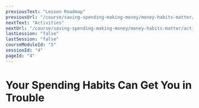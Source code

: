 ```yaml
---
previousText: "Lesson Roadmap"
previousUrl: "/course/saving-spending-making-money/money-habits-matter/roadmap"
nextText: "Activities"
nextUrl: "/course/saving-spending-making-money/money-habits-matter/activities"
lastLession: "false"
lastSession: "false"
courseModuleId: "5"
sessionId: "4"
pageId: "4"
---
```



# Your Spending Habits Can Get You in Trouble
<sparkle-animation-player src="./animation/m2l2.js" composition="85BEB3849B29B243BB5FDF107B98B81A"></sparkle-animation-player>
